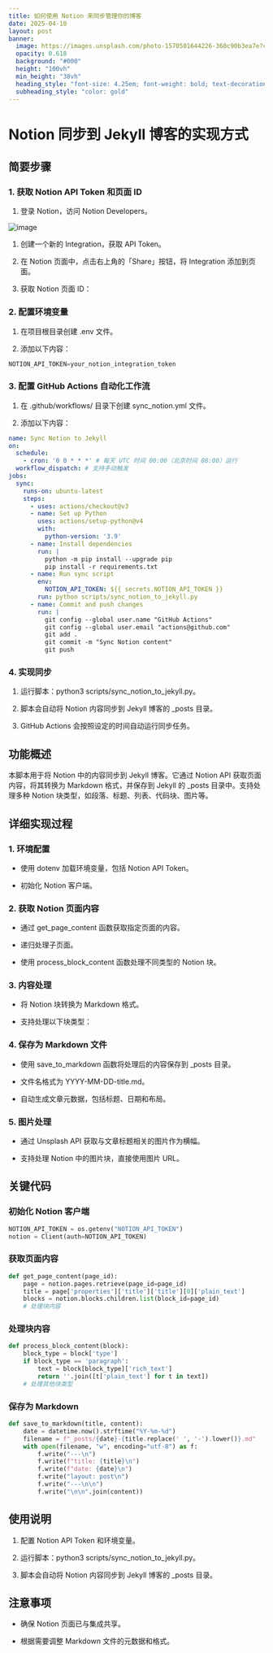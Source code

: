 ```yaml
---
title: 如何使用 Notion 来同步管理你的博客
date: 2025-04-10
layout: post
banner:
  image: https://images.unsplash.com/photo-1570501644226-360c90b3ea7e?crop=entropy&cs=tinysrgb&fit=max&fm=jpg&ixid=M3w2OTIwMzJ8MHwxfHJhbmRvbXx8fHx8fHx8fDE3NDQyNTQwODl8&ixlib=rb-4.0.3&q=80&w=1080
  opacity: 0.618
  background: "#000"
  height: "100vh"
  min_height: "38vh"
  heading_style: "font-size: 4.25em; font-weight: bold; text-decoration: underline"
  subheading_style: "color: gold"
---
```


# Notion 同步到 Jekyll 博客的实现方式

## 简要步骤

### 1. 获取 Notion API Token 和页面 ID

1. 登录 Notion，访问 Notion Developers。

![image](https://prod-files-secure.s3.us-west-2.amazonaws.com/a7a0cc5a-89b9-4cda-8686-1fba0ca52f40/d19c1afe-dea5-4312-9333-786b0ba83054/image.png?X-Amz-Algorithm=AWS4-HMAC-SHA256&X-Amz-Content-Sha256=UNSIGNED-PAYLOAD&X-Amz-Credential=ASIAZI2LB466WIQFQFYK%2F20250410%2Fus-west-2%2Fs3%2Faws4_request&X-Amz-Date=20250410T030128Z&X-Amz-Expires=3600&X-Amz-Security-Token=IQoJb3JpZ2luX2VjECMaCXVzLXdlc3QtMiJGMEQCIFrJ1CDvaDry97xH%2FN%2FQj95ZlKj8eRkUx%2BFdinhVTXRbAiAeHFOivEMTlqoHB5W74Xdvrx9uvSkyockccSz6Yl4RyyqIBAic%2F%2F%2F%2F%2F%2F%2F%2F%2F%2F8BEAAaDDYzNzQyMzE4MzgwNSIMkzahLSScIjtpo0zXKtwD2ox57zJQsh4r3g%2BV26MhAzCKHG3sWfpy2I3vNHu%2FkZ1fqbE3iahh40nkW%2FugojpjfWlt1%2FVp5x%2BpHoNPYglmQ6ZpFWb1WSdU0rWX69LRUZHqHUC1h1LZ59tLnfGixtiQmPmDLOUcOiSGf81sGQYQc5daMNOUeQC8%2BLEX6f9kgO%2FBLRdIc0GTOc88BHxruxmCfU6TxKZA1yYQ6bFVcAPrCE9VXifAhmubSe%2FovUpgEv3luP7LQ4ULRl%2B%2FupvbPqKzHVNxI0z0WCPOZW71w53QwV9FSjdGtxmF%2F7aOg9Il4ofDVWpeunxfcgDBS%2FEYLk8EdsahAPIIQp%2Btcn3qqSKg5KiKnxwpnO0AZloRNt3spbl190xrQmd9gzxUk9PwD9hxJjimCLQPkJQ7T6trOyAoNjSFJbjkkogpSNc%2FMSMCq6FMKlVlOj6GxiXk5eWIllx8zpn60kGggnD%2BpebvQhZH4W57Zhq1%2BYsMlJLJsSU%2BOPTRn8kKs11q%2BFLEsizF%2BvOY32%2Flszd6gqGBgYkJYxIYmwRIeXd06XjDrOxjLTcD%2Fe%2BAhNFE4mma2VXqi0i5DgS7K2gDE0kddAJMq29PeRLOndk6NEjGkDFp5YTnGPw4b1BoeWmueybzwsEWZPsw0N3cvwY6pgHkyskVlZwGjR7FVD95DlZyk4E7BCdUNBKFiSM%2BV7PNr32%2B1IK82iNAihbxO%2BFq7H0q8L7pYy921yrpE7X1BHj8CkCTkn9AM%2FgSYq0jesoXe5b5Ed4PiIDzHSx8SqOunFl8d7ZJ8rI%2B1xHW%2Bzevi%2FSR49o944UvITOZYtomHLFisbqTfop3DM1fXP1DI8QatLaHHzUAEK7LXvOCyG%2FetzfClxeEfNa9&X-Amz-Signature=21dd1230e58ecf4ee3822131815777494eac492b9aed47e73e140c4caf9811f4&X-Amz-SignedHeaders=host&x-id=GetObject)

1. 创建一个新的 Integration，获取 API Token。

1. 在 Notion 页面中，点击右上角的「Share」按钮，将 Integration 添加到页面。

1. 获取 Notion 页面 ID：


### 2. 配置环境变量

1. 在项目根目录创建 .env 文件。

1. 添加以下内容：

```javascript
NOTION_API_TOKEN=your_notion_integration_token
```

### 3. 配置 GitHub Actions 自动化工作流

1. 在 .github/workflows/ 目录下创建 sync_notion.yml 文件。

1. 添加以下内容：

```yaml
name: Sync Notion to Jekyll
on:
  schedule:
    - cron: '0 0 * * *' # 每天 UTC 时间 00:00（北京时间 08:00）运行
  workflow_dispatch: # 支持手动触发
jobs:
  sync:
    runs-on: ubuntu-latest
    steps:
      - uses: actions/checkout@v3
      - name: Set up Python
        uses: actions/setup-python@v4
        with:
          python-version: '3.9'
      - name: Install dependencies
        run: |
          python -m pip install --upgrade pip
          pip install -r requirements.txt
      - name: Run sync script
        env:
          NOTION_API_TOKEN: ${{ secrets.NOTION_API_TOKEN }}
        run: python scripts/sync_notion_to_jekyll.py
      - name: Commit and push changes
        run: |
          git config --global user.name "GitHub Actions"
          git config --global user.email "actions@github.com"
          git add .
          git commit -m "Sync Notion content"
          git push
```

### 4. 实现同步

1. 运行脚本：python3 scripts/sync_notion_to_jekyll.py。

1. 脚本会自动将 Notion 内容同步到 Jekyll 博客的 _posts 目录。

1. GitHub Actions 会按照设定的时间自动运行同步任务。

## 功能概述

本脚本用于将 Notion 中的内容同步到 Jekyll 博客。它通过 Notion API 获取页面内容，将其转换为 Markdown 格式，并保存到 Jekyll 的 _posts 目录中。支持处理多种 Notion 块类型，如段落、标题、列表、代码块、图片等。

## 详细实现过程

### 1. 环境配置

- 使用 dotenv 加载环境变量，包括 Notion API Token。

- 初始化 Notion 客户端。

### 2. 获取 Notion 页面内容

- 通过 get_page_content 函数获取指定页面的内容。

- 递归处理子页面。

- 使用 process_block_content 函数处理不同类型的 Notion 块。

### 3. 内容处理

- 将 Notion 块转换为 Markdown 格式。

- 支持处理以下块类型：


### 4. 保存为 Markdown 文件

- 使用 save_to_markdown 函数将处理后的内容保存到 _posts 目录。

- 文件名格式为 YYYY-MM-DD-title.md。

- 自动生成文章元数据，包括标题、日期和布局。

### 5. 图片处理

- 通过 Unsplash API 获取与文章标题相关的图片作为横幅。

- 支持处理 Notion 中的图片块，直接使用图片 URL。

## 关键代码

### 初始化 Notion 客户端

```python
NOTION_API_TOKEN = os.getenv("NOTION_API_TOKEN")
notion = Client(auth=NOTION_API_TOKEN)
```

### 获取页面内容

```python
def get_page_content(page_id):
    page = notion.pages.retrieve(page_id=page_id)
    title = page['properties']['title']['title'][0]['plain_text']
    blocks = notion.blocks.children.list(block_id=page_id)
    # 处理块内容
```

### 处理块内容

```python
def process_block_content(block):
    block_type = block['type']
    if block_type == 'paragraph':
        text = block[block_type]['rich_text']
        return ''.join([t['plain_text'] for t in text])
    # 处理其他块类型
```

### 保存为 Markdown

```python
def save_to_markdown(title, content):
    date = datetime.now().strftime("%Y-%m-%d")
    filename = f"_posts/{date}-{title.replace(' ', '-').lower()}.md"
    with open(filename, "w", encoding="utf-8") as f:
        f.write("---\n")
        f.write(f"title: {title}\n")
        f.write(f"date: {date}\n")
        f.write("layout: post\n")
        f.write("---\n\n")
        f.write("\n\n".join(content))
```

## 使用说明

1. 配置 Notion API Token 和环境变量。

1. 运行脚本：python3 scripts/sync_notion_to_jekyll.py。

1. 脚本会自动将 Notion 内容同步到 Jekyll 博客的 _posts 目录。

## 注意事项

- 确保 Notion 页面已与集成共享。

- 根据需要调整 Markdown 文件的元数据和格式。